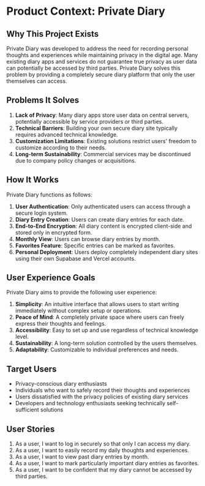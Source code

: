 # Product Context: Private Diary

## Why This Project Exists
Private Diary was developed to address the need for recording personal thoughts and experiences while maintaining privacy in the digital age. Many existing diary apps and services do not guarantee true privacy as user data can potentially be accessed by third parties. Private Diary solves this problem by providing a completely secure diary platform that only the user themselves can access.

## Problems It Solves
1. **Lack of Privacy**: Many diary apps store user data on central servers, potentially accessible by service providers or third parties.
2. **Technical Barriers**: Building your own secure diary site typically requires advanced technical knowledge.
3. **Customization Limitations**: Existing solutions restrict users' freedom to customize according to their needs.
4. **Long-term Sustainability**: Commercial services may be discontinued due to company policy changes or acquisitions.

## How It Works
Private Diary functions as follows:

1. **User Authentication**: Only authenticated users can access through a secure login system.
2. **Diary Entry Creation**: Users can create diary entries for each date.
3. **End-to-End Encryption**: All diary content is encrypted client-side and stored only in encrypted form.
4. **Monthly View**: Users can browse diary entries by month.
5. **Favorites Feature**: Specific entries can be marked as favorites.
6. **Personal Deployment**: Users deploy completely independent diary sites using their own Supabase and Vercel accounts.

## User Experience Goals
Private Diary aims to provide the following user experience:

1. **Simplicity**: An intuitive interface that allows users to start writing immediately without complex setup or operations.
2. **Peace of Mind**: A completely private space where users can freely express their thoughts and feelings.
3. **Accessibility**: Easy to set up and use regardless of technical knowledge level.
4. **Sustainability**: A long-term solution controlled by the users themselves.
5. **Adaptability**: Customizable to individual preferences and needs.

## Target Users
- Privacy-conscious diary enthusiasts
- Individuals who want to safely record their thoughts and experiences
- Users dissatisfied with the privacy policies of existing diary services
- Developers and technology enthusiasts seeking technically self-sufficient solutions

## User Stories
1. As a user, I want to log in securely so that only I can access my diary.
2. As a user, I want to easily record my daily thoughts and experiences.
3. As a user, I want to view past diary entries by month.
4. As a user, I want to mark particularly important diary entries as favorites.
5. As a user, I want to be confident that my diary cannot be accessed by third parties.
